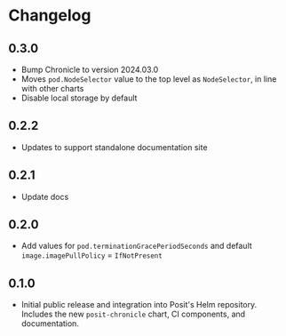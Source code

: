 # Changelog

## 0.3.0

- Bump Chronicle to version 2024.03.0
- Moves `pod.NodeSelector` value to the top level as `NodeSelector`, in line with other charts
- Disable local storage by default

## 0.2.2

- Updates to support standalone documentation site

## 0.2.1

- Update docs

## 0.2.0

- Add values for `pod.terminationGracePeriodSeconds` and default `image.imagePullPolicy` = `IfNotPresent`

## 0.1.0

- Initial public release and integration into Posit's Helm repository. Includes
  the new `posit-chronicle` chart, CI components, and documentation.
